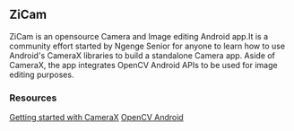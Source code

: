 ## ZiCam

ZiCam is an opensource Camera and Image editing Android app.It is a community effort
started by Ngenge Senior for anyone to learn how to use Android's CameraX libraries to build a
standalone
Camera app. Aside of CameraX, the app integrates OpenCV Android APIs to be used for image editing
purposes.

### Resources

[Getting started with CameraX](https://developer.android.com/codelabs/camerax-getting-started)
[OpenCV Android](https://opencv.org/android/)








































































































































































































